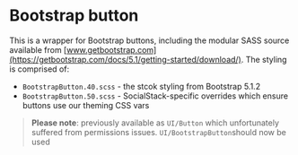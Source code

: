 # Bootstrap button 

This is a wrapper for Bootstrap buttons, including the modular SASS source available from [www.getbootstrap.com](https://getbootstrap.com/docs/5.1/getting-started/download/).  The styling is comprised of:

* `BootstrapButton.40.scss` - the stcok styling from Bootstrap 5.1.2
* `BootstrapButton.50.scss` - SocialStack-specific overrides which ensure buttons use our theming CSS vars

> **Please note**: previously available as `UI/Button` which unfortunately suffered from permissions issues. `UI/BootstrapButton`should now be used
